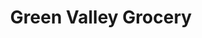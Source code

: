 ---
title: "Green Valley Grocery"
url: /mesquite/green-valley-grocery-north-sandhill-boulevard/
shop: convenience
---